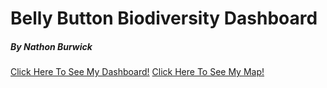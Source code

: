 # Belly Button Biodiversity Dashboard
##### By Nathon Burwick

[Click Here To See My Dashboard!](https://nburwick.github.io/belly-button-challenge)
[Click Here To See My Map!](https://nburwick.github.io/leaflet-challenge)
